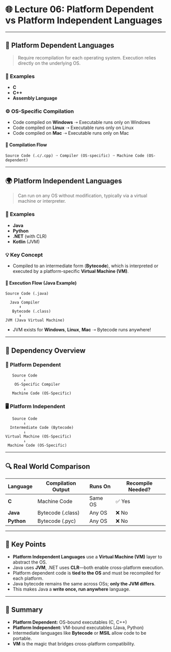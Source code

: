 # 🌐 Lecture 06: Platform Dependent vs Platform Independent Languages

---

## 🧩 Platform Dependent Languages

> Require recompilation for each operating system. Execution relies directly on the underlying OS.

### 📌 Examples
- **C**
- **C++**
- **Assembly Language**

### ⚙️ OS-Specific Compilation
- Code compiled on **Windows** ➝ Executable runs only on Windows
- Code compiled on **Linux** ➝ Executable runs only on Linux
- Code compiled on **Mac** ➝ Executable runs only on Mac

#### 🔁 Compilation Flow
```
Source Code (.c/.cpp) ➝ Compiler (OS-specific) ➝ Machine Code (OS-dependent)
```

---

## 🌍 Platform Independent Languages

> Can run on any OS without modification, typically via a virtual machine or interpreter.

### 📌 Examples
- **Java**
- **Python**
- **.NET** (with CLR)
- **Kotlin** (JVM)

### 💡 Key Concept
- Compiled to an intermediate form (**Bytecode**), which is interpreted or executed by a platform-specific **Virtual Machine (VM)**.

#### 🔁 Execution Flow (Java Example)
```
Source Code (.java)
      ⬇
  Java Compiler
      ⬇
   Bytecode (.class)
      ⬇
JVM (Java Virtual Machine)
```
- JVM exists for **Windows**, **Linux**, **Mac** ➝ Bytecode runs anywhere!

---

## 🔧 Dependency Overview

### 📎 Platform Dependent
```
   Source Code
        ↓
    OS-Specific Compiler
        ↓
   Machine Code (OS-Specific)
```

### 🖥 Platform Independent
```
   Source Code
        ↓
  Intermediate Code (Bytecode)
        ↓
Virtual Machine (OS-Specific)
        ↓
 Machine Code (OS-Specific)
```

---

## 🔍 Real World Comparison

| Language | Compilation Output | Runs On | Recompile Needed? |
|----------|---------------------|---------|--------------------|
| **C**        | Machine Code         | Same OS | ✅ Yes             |
| **Java**     | Bytecode (.class)    | Any OS  | ❌ No              |
| **Python**   | Bytecode (.pyc)      | Any OS  | ❌ No              |

---

## 🧠 Key Points

- **Platform Independent Languages** use a **Virtual Machine (VM)** layer to abstract the OS.
- Java uses **JVM**, .NET uses **CLR**—both enable cross-platform execution.
- Platform dependent code is **tied to the OS** and must be recompiled for each platform.
- Java bytecode remains the same across OSs; **only the JVM differs**.
- This makes Java a **write once, run anywhere** language.

---

## 📝 Summary

- **Platform Dependent:** OS-bound executables (C, C++)
- **Platform Independent:** VM-bound executables (Java, Python)
- Intermediate languages like **Bytecode** or **MSIL** allow code to be portable.
- **VM** is the magic that bridges cross-platform compatibility.
